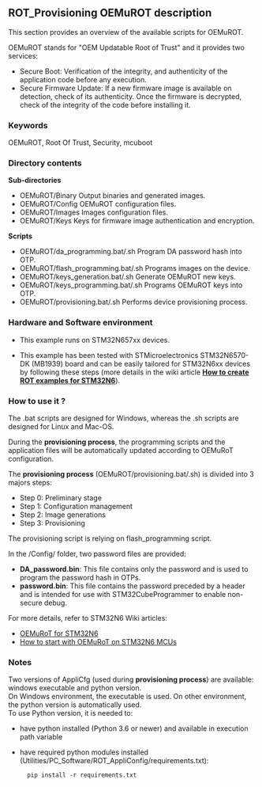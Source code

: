 ## <b>ROT_Provisioning OEMuROT description</b>

This section provides an overview of the available scripts for OEMuROT.

OEMuROT stands for "OEM Updatable Root of Trust" and it provides two services:

  - Secure Boot: Verification of the integrity, and authenticity of the application code before any execution.
  - Secure Firmware Update: If a new firmware image is available on detection, check of its authenticity.
                            Once the firmware is decrypted, check of the integrity of the code before installing it.

### <b>Keywords</b>

OEMuROT, Root Of Trust, Security, mcuboot

### <b>Directory contents</b>

<b>Sub-directories</b>

- OEMuROT/Binary                               Output binaries and generated images.
- OEMuROT/Config                               OEMuROT configuration files.
- OEMuROT/Images                               Images configuration files.
- OEMuROT/Keys                                 Keys for firmware image authentication and encryption.

<b>Scripts</b>

- OEMuROT/da_programming.bat/.sh               Program DA password hash into OTP.
- OEMuROT/flash_programming.bat/.sh            Programs images on the device.
- OEMuROT/keys_generation.bat/.sh              Generate OEMuROT new keys.
- OEMuROT/keys_programming.bat/.sh             Programs OEMuROT keys into OTP.
- OEMuROT/provisioning.bat/.sh                 Performs device provisioning process.

### <b>Hardware and Software environment</b>

  - This example runs on STM32N657xx devices.

  - This example has been tested with STMicroelectronics STM32N6570-DK (MB1939) board and can be easily tailored for
    STM32N6xx devices by following these steps
    (more details in the wiki article [<b>How to create ROT examples for STM32N6</b>](https://wiki.st.com/stm32mcu/wiki/Security:How_to_create_ROT_examples_for_STM32N6)).



### <b>How to use it ?</b>

The .bat scripts are designed for Windows, whereas the .sh scripts are designed for Linux and Mac-OS.

During the **provisioning process**, the programming scripts and the application files will
be automatically updated according to OEMuRoT configuration.

The **provisioning process** (OEMuROT/provisioning.bat/.sh) is divided into 3 majors steps:

- Step 0: Preliminary stage
- Step 1: Configuration management
- Step 2: Image generations
- Step 3: Provisioning

The provisioning script is relying on flash_programming script.

In the /Config/ folder, two password files are provided:

- **DA_password.bin**: This file contains only the password and is used to program the password hash in OTPs.
- **password.bin**: This file contains the password preceded by a header and is intended for use with
STM32CubeProgrammer to enable non-secure debug.

For more details, refer to STM32N6 Wiki articles:

  - [OEMuRoT for STM32N6](https://wiki.st.com/stm32mcu/wiki/Security:OEMuRoT_for_STM32N6)
  - [How to start with OEMuRoT on STM32N6 MCUs](https://wiki.st.com/stm32mcu/wiki/Security:How_to_start_with_OEMuRoT_on_STM32N6_MCUs)

### <b>Notes</b>

Two versions of AppliCfg (used during **provisioning process**) are available: windows executable and python version.<br>
On Windows environment, the executable is used. On other environment, the python version is automatically used.<br>
To use Python version, it is needed to:

- have python installed (Python 3.6 or newer) and available in execution path variable
- have required python modules installed (Utilities/PC_Software/ROT_AppliConfig/requirements.txt):

        pip install -r requirements.txt